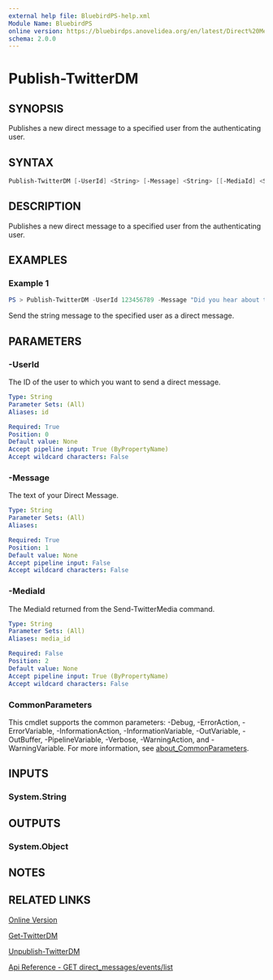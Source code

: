 ```yaml
---
external help file: BluebirdPS-help.xml
Module Name: BluebirdPS
online version: https://bluebirdps.anovelidea.org/en/latest/Direct%20Message/Publish-TwitterDM
schema: 2.0.0
---
```


# Publish-TwitterDM

## SYNOPSIS

Publishes a new direct message to a specified user from the authenticating user.

## SYNTAX

```powershell
Publish-TwitterDM [-UserId] <String> [-Message] <String> [[-MediaId] <String>] [<CommonParameters>]
```

## DESCRIPTION

Publishes a new direct message to a specified user from the authenticating user.

## EXAMPLES

### Example 1

```powershell
PS > Publish-TwitterDM -UserId 123456789 -Message "Did you hear about the release of #PowerShell 7.1?"
```

Send the string message to the specified user as a direct message.

## PARAMETERS

### -UserId

The ID of the user to which you want to send a direct message.

```yaml
Type: String
Parameter Sets: (All)
Aliases: id

Required: True
Position: 0
Default value: None
Accept pipeline input: True (ByPropertyName)
Accept wildcard characters: False
```

### -Message

The text of your Direct Message.

```yaml
Type: String
Parameter Sets: (All)
Aliases:

Required: True
Position: 1
Default value: None
Accept pipeline input: False
Accept wildcard characters: False
```

### -MediaId

The MediaId returned from the Send-TwitterMedia command.

```yaml
Type: String
Parameter Sets: (All)
Aliases: media_id

Required: False
Position: 2
Default value: None
Accept pipeline input: True (ByPropertyName)
Accept wildcard characters: False
```

### CommonParameters

This cmdlet supports the common parameters: -Debug, -ErrorAction, -ErrorVariable, -InformationAction, -InformationVariable, -OutVariable, -OutBuffer, -PipelineVariable, -Verbose, -WarningAction, and -WarningVariable. For more information, see [about_CommonParameters](http://go.microsoft.com/fwlink/?LinkID=113216).

## INPUTS

### System.String

## OUTPUTS

### System.Object

## NOTES

## RELATED LINKS

[Online Version](https://bluebirdps.anovelidea.org/en/latest/Direct%20Message/Publish-TwitterDM)

[Get-TwitterDM](https://bluebirdps.anovelidea.org/en/latest/Direct%20Message/Get-TwitterDM)

[Unpublish-TwitterDM](https://bluebirdps.anovelidea.org/en/latest/Direct%20Message/Unpublish-TwitterDM)

[Api Reference - GET direct_messages/events/list](https://developer.twitter.com/en/docs/twitter-api/v1/direct-messages/sending-and-receiving/api-reference/new-event)
